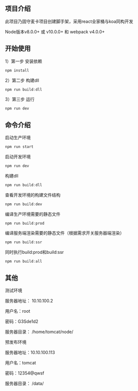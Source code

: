 ## 项目介绍
此项目乃固守麦卡项目创建脚手架，采用react全家桶与koa同构开发

Node版本v8.0.0+ 或 v10.0.0+ 和 webpack v4.0.0+


## 开始使用
1）第一步 安装依赖
```Node.js
npm install
```
2）第二步 构建dll
```Node.js
npm run build:dll 
```
3）第三步 运行
```Node.js
npm run dev
```

## 命令介绍

启动生产环境
```Node.js
npm run start 
```

启动开发环境
```Node.js
npm run dev 
```

构建dll
```Node.js
npm run build:dll 
```

查看开发环境的构建文件结构
```Node.js
npm run build:dev 
```

编译生产环境需要的静态文件
```Node.js
npm run build:prod
```

编译服务端渲染需要的静态文件（根据需求开关服务器端渲染）
```Node.js
npm run build:ssr
```

同时执行build:prod和build:ssr
```Node.js
npm run build:all
```

## 其他
测试环境

服务器地址： 10.10.100.2

用户名：root

密码：G3Sde1d2

服务器目录： /home/tomcat/node/

预发布环境

服务器地址：10.10.100.113

用户名：tomcat

密码：12354@qwsf

服务器目录： /data/
